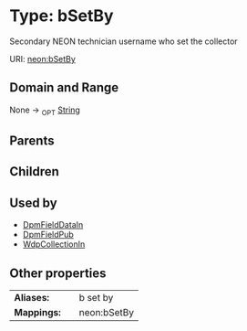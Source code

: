 
# Type: bSetBy


Secondary NEON technician username who set the collector

URI: [neon:bSetBy](https://data.neonscience.org/bSetBy)


## Domain and Range

None ->  <sub>OPT</sub> [String](types/String.md)

## Parents


## Children


## Used by

 * [DpmFieldDataIn](DpmFieldDataIn.md)
 * [DpmFieldPub](DpmFieldPub.md)
 * [WdpCollectionIn](WdpCollectionIn.md)

## Other properties

|  |  |  |
| --- | --- | --- |
| **Aliases:** | | b set by |
| **Mappings:** | | neon:bSetBy |

